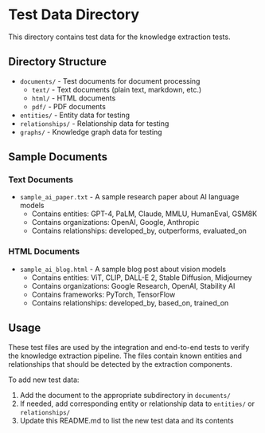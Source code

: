# Test Data Directory

This directory contains test data for the knowledge extraction tests.

## Directory Structure

- `documents/` - Test documents for document processing
  - `text/` - Text documents (plain text, markdown, etc.)
  - `html/` - HTML documents
  - `pdf/` - PDF documents
- `entities/` - Entity data for testing
- `relationships/` - Relationship data for testing
- `graphs/` - Knowledge graph data for testing

## Sample Documents

### Text Documents

- `sample_ai_paper.txt` - A sample research paper about AI language models
  - Contains entities: GPT-4, PaLM, Claude, MMLU, HumanEval, GSM8K
  - Contains organizations: OpenAI, Google, Anthropic
  - Contains relationships: developed_by, outperforms, evaluated_on

### HTML Documents

- `sample_ai_blog.html` - A sample blog post about vision models
  - Contains entities: ViT, CLIP, DALL-E 2, Stable Diffusion, Midjourney
  - Contains organizations: Google Research, OpenAI, Stability AI
  - Contains frameworks: PyTorch, TensorFlow
  - Contains relationships: developed_by, based_on, trained_on

## Usage

These test files are used by the integration and end-to-end tests to verify the knowledge extraction pipeline. The files contain known entities and relationships that should be detected by the extraction components.

To add new test data:

1. Add the document to the appropriate subdirectory in `documents/`
2. If needed, add corresponding entity or relationship data to `entities/` or `relationships/`
3. Update this README.md to list the new test data and its contents